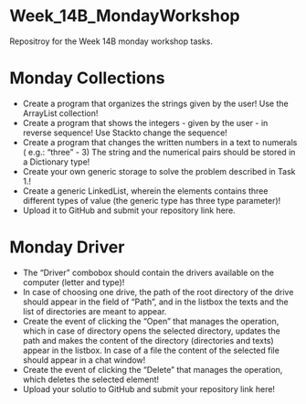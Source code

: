 # Week_14B_MondayWorkshop
Repositroy for the Week 14B monday workshop tasks.

# Monday Collections
- Create a program that organizes the strings given by the user! Use the ArrayList collection!
- Create a program that shows the integers - given by the user - in reverse sequence! Use Stackto change the sequence!
- Create a program that changes the written numbers in a text to numerals ( e.g.: “three” - 3) The string and the numerical pairs should be stored in a Dictionary type!
- Create your own generic storage to solve the problem described in Task 1.!
- Create a generic LinkedList, wherein the elements contains three different types of value (the generic type has three type parameter)!
- Upload it to GitHub and submit your repository link here.

# Monday Driver
- The “Driver” combobox should contain the drivers available on the computer (letter and type)!
- In case of choosing one drive, the path of the root directory of the drive should appear in the field of “Path”, and in the listbox the texts and the list of directories are meant to appear.
- Create the event of clicking the “Open” that manages the operation, which in case of directory opens the selected directory, updates the path and makes the content of the directory (directories and texts) appear in the listbox. In case of a file the content of the selected file should appear in a chat window!
- Create the event of clicking the “Delete” that manages the operation, which deletes the selected element!
- Upload your solutio to GitHub and submit your repository link here!

